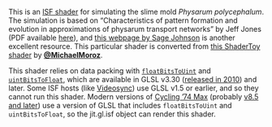 This is an [ISF shader](https://isf.video) for simulating the slime mold
_Physarum polycephalum_. The simulation is based on “Characteristics of pattern
formation and evolution in approximations of physarum transport networks” by
Jeff Jones (PDF available [here](https://uwe-repository.worktribe.com/output/980579)),
and [this webpage by Sage Johnson](https://cargocollective.com/sagejenson/physarum)
is another excellent resource. This particular shader is converted from
[this ShaderToy shader](https://www.shadertoy.com/view/ttsfWn) by
[**@MichaelMoroz**](https://github.com/MichaelMoroz).

This shader relies on data packing with
[`floatBitsToUint`](https://registry.khronos.org/OpenGL-Refpages/gl4/html/floatBitsToInt.xhtml)
and
[`uintBitsToFloat`](https://registry.khronos.org/OpenGL-Refpages/gl4/html/intBitsToFloat.xhtml),
which are available in GLSL v3.30
([released in 2010](https://registry.khronos.org/OpenGL/specs/gl/GLSLangSpec.3.30.pdf))
and later. Some ISF hosts (like
[Videosync](https://videosync.showsync.com/download)) use GLSL v1.5 or earlier,
and so they cannot run this shader. Modern versions of
[Cycling ’74 Max](https://cycling74.com/products/max) (probably
[v8.5 and later](https://docs.cycling74.com/userguide/jitter/graphics_engine/))
use a version of GLSL that includes `floatBitsToUint` and `uintBitsToFloat`, so
the jit.gl.isf object can render this shader.
